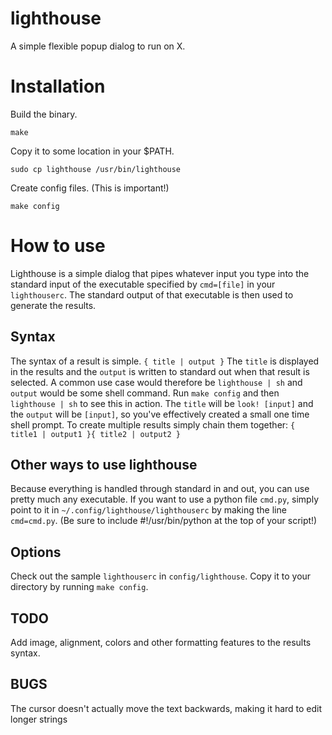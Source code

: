 # lighthouse
A simple flexible popup dialog to run on X.

# Installation

Build the binary.

    make

Copy it to some location in your $PATH.

    sudo cp lighthouse /usr/bin/lighthouse

Create config files. (This is important!)

    make config

# How to use
Lighthouse is a simple dialog that pipes whatever input you type into
the standard input of the executable specified by `cmd=[file]` in your
`lighthouserc`. The standard output of that executable is then used to
generate the results.

Syntax
---
The syntax of a result is simple.
`{ title | output }`
The `title` is displayed in the results and the `output` is written to standard out
when that result is selected.  A common use case would therefore be
`lighthouse | sh` and `output` would be some shell command.  Run `make config` and then
`lighthouse | sh` to see this in action.  The `title` will be `look! [input]` and the
`output` will be `[input]`, so you've effectively created a small one time shell prompt.
To create multiple results simply chain them together: `{ title1 | output1 }{ title2 | output2 }`

Other ways to use lighthouse
---
Because everything is handled through standard in and out, you can use pretty much any
executable.  If you want to use a python file `cmd.py`, simply point to it in `~/.config/lighthouse/lighthouserc`
by making the line `cmd=cmd.py`.  (Be sure to include #!/usr/bin/python at the top of your script!)

Options
---
Check out the sample `lighthouserc` in `config/lighthouse`.  Copy it to your directory by
running `make config`.

TODO
---
Add image, alignment, colors and other formatting features to the results syntax.

BUGS
---
The cursor doesn't actually move the text backwards, making it hard to edit longer strings
